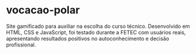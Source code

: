 # vocacao-polar
Site gamificado para auxiliar na escolha do curso técnico. Desenvolvido em HTML, CSS e JavaScript, foi testado durante a FETEC com usuários reais, apresentando resultados positivos no autoconhecimento e decisão profissional.
